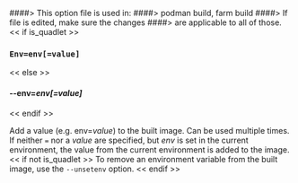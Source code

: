 ####> This option file is used in:
####>   podman build, farm build
####> If file is edited, make sure the changes
####> are applicable to all of those.
<< if is_quadlet >>
### `Env=env[=value]`
<< else >>
#### **--env**=*env[=value]*
<< endif >>

Add a value (e.g. env=*value*) to the built image.  Can be used multiple times.
If neither `=` nor a *value* are specified, but *env* is set in the current
environment, the value from the current environment is added to the image.
<< if not is_quadlet >>
To remove an environment variable from the built image, use the `--unsetenv`
option.
<< endif >>
